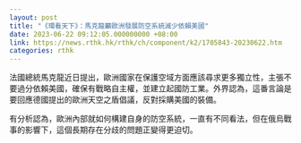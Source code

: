 ```yaml
---
layout: post
title: "《環看天下》：馬克龍籲歐洲發展防空系統減少依賴美國"
date: 2023-06-22 09:12:05.000000000 +08:00
link: https://news.rthk.hk/rthk/ch/component/k2/1705843-20230622.htm
categories: rthk
---
```


法國總統馬克龍近日提出，歐洲國家在保護空域方面應該尋求更多獨立性，主張不要過分依賴美國，確保有戰略自主權，並建立起國防工業。外界認為，這番言論是要回應德國提出的歐洲天空之盾倡議，反對採購美國的裝備。

有分析認為，歐洲內部就如何構建自身的防空系統，一直有不同看法，但在俄烏戰事的影響下，這個長期存在分歧的問題正變得更迫切。
